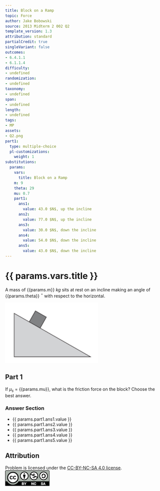 ```yaml
---
title: Block on a Ramp
topic: Force
author: Jake Bobowski
source: 2013 Midterm 2 002 Q2
template_version: 1.3
attribution: standard
partialCredit: true
singleVariant: false
outcomes:
- 6.4.1.1
- 6.1.1.4
difficulty:
- undefined
randomization:
- undefined
taxonomy:
- undefined
span:
- undefined
length:
- undefined
tags:
- MP
assets:
- Q2.png
part1:
  type: multiple-choice
  pl-customizations:
    weight: 1
substitutions:
  params:
    vars:
      title: Block on a Ramp
    m: 9
    theta: 29
    mu: 0.7
    part1:
      ans1:
        value: 43.0 $N$, up the incline
      ans2:
        value: 77.0 $N$, up the incline
      ans3:
        value: 30.0 $N$, down the incline
      ans4:
        value: 54.0 $N$, down the incline
      ans5:
        value: 43.0 $N$, down the incline
---
```

# {{ params.vars.title }}
A mass of {{params.m}} $kg$ sits at rest on an incline making an angle of {{params.theta}} $^\circ$ with respect to the horizontal.

<img src="Q2.png" width=300 alt = "a block sits on a ramp that makes angle theta with the horizontal">

## Part 1

If $\mu_s$ = {{params.mu}}, what is the friction force on the block?
Choose the best answer.

### Answer Section

- {{ params.part1.ans1.value }}
- {{ params.part1.ans2.value }}
- {{ params.part1.ans3.value }}
- {{ params.part1.ans4.value }}
- {{ params.part1.ans5.value }}

## Attribution

Problem is licensed under the [CC-BY-NC-SA 4.0 license](https://creativecommons.org/licenses/by-nc-sa/4.0/).<br> ![The Creative Commons 4.0 license requiring attribution-BY, non-commercial-NC, and share-alike-SA license.](https://raw.githubusercontent.com/firasm/bits/master/by-nc-sa.png)